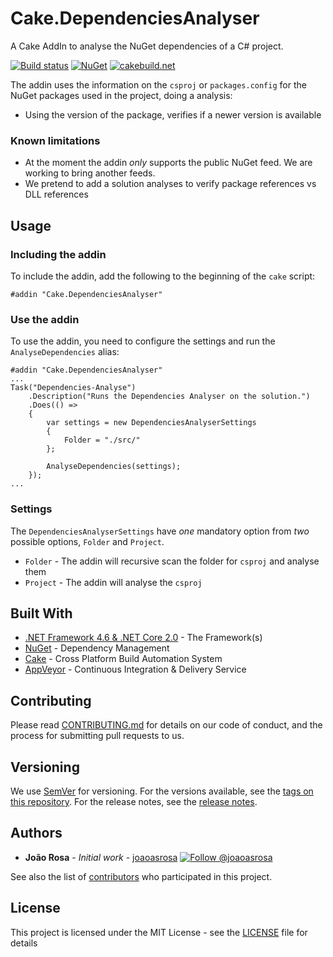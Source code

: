 # Cake.DependenciesAnalyser

A Cake AddIn to analyse the NuGet dependencies of a C# project.

[![Build status](https://ci.appveyor.com/api/projects/status/00iuy33dm740btny?svg=true)](https://ci.appveyor.com/project/joaoasrosa/dotnet-project-dependencies-analyser)
[![NuGet](https://img.shields.io/nuget/v/Cake.DependenciesAnalyser.svg)](https://www.nuget.org/packages/Cake.DependenciesAnalyser)
[![cakebuild.net](https://img.shields.io/badge/WWW-cakebuild.net-blue.svg)](http://cakebuild.net)

The addin uses the information on the `csproj` or `packages.config` for the NuGet packages used in the project, doing a analysis:
* Using the version of the package, verifies if a newer version is available

### Known limitations

* At the moment the addin *only* supports the public NuGet feed. We are working to bring another feeds.
* We pretend to add a solution analyses to verify package references vs DLL references

## Usage

### Including the addin

To include the addin, add the following to the beginning of the `cake` script:
```
#addin "Cake.DependenciesAnalyser"
```

### Use the addin

To use the addin, you need to configure the settings and run the `AnalyseDependencies` alias:
```
#addin "Cake.DependenciesAnalyser"
...
Task("Dependencies-Analyse")
    .Description("Runs the Dependencies Analyser on the solution.")
    .Does(() => 
    {
        var settings = new DependenciesAnalyserSettings
        {
            Folder = "./src/"
        };

        AnalyseDependencies(settings);
    });
...
```

### Settings

The `DependenciesAnalyserSettings` have *one* mandatory option from *two* possible options, `Folder` and `Project`.
* `Folder` - The addin will recursive scan the folder for `csproj` and analyse them
* `Project` - The addin will analyse the `csproj`


## Built With

* [.NET Framework 4.6 & .NET Core 2.0](https://www.microsoft.com/net/download) - The Framework(s)
* [NuGet](https://www.nuget.org/) - Dependency Management
* [Cake](http://cakebuild.net/) - Cross Platform Build Automation System
* [AppVeyor](https://www.appveyor.com/) - Continuous Integration & Delivery Service

## Contributing

Please read [CONTRIBUTING.md](https://github.com/joaoasrosa/cake-ndepend/blob/master/CONTRIBUTING.md) for details on our code of conduct, and the process for submitting pull requests to us.

## Versioning

We use [SemVer](http://semver.org/) for versioning. For the versions available, see the [tags on this repository](https://github.com/joaoasrosa/pullrequests-viewer/tags). For the release notes, see the [release notes](https://github.com/joaoasrosa/pullrequests-viewer/blob/master/ReleaseNotes.md).

## Authors

* **João Rosa** - *Initial work* - [joaoasrosa](https://github.com/joaoasrosa) [![Follow @joaoasrosa](https://img.shields.io/badge/Twitter-Follow%20%40joaoasrosa-blue.svg)](https://twitter.com/intent/follow?screen_name=joaoasrosa) 

See also the list of [contributors](https://github.com/joaoasrosa/dotnet-project-dependencies-analyser/contributors) who participated in this project.

## License

This project is licensed under the MIT License - see the [LICENSE](LICENSE) file for details